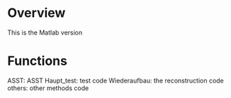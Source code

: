 # Overview
This is the Matlab version
# Functions
ASST: ASST
Haupt_test: test code
Wiederaufbau: the reconstruction code
others: other methods code
